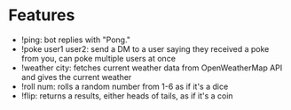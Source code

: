 # Features
- !ping: bot replies with "Pong."
- !poke user1 user2: send a DM to a user saying they received a poke from you, can poke multiple users at once
- !weather city: fetches current weather data from OpenWeatherMap API and gives the current weather
- !roll num: rolls a random number from 1-6 as if it's a dice
- !flip: returns a results, either heads of tails, as if it's a coin
